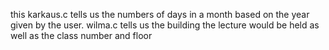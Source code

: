 this karkaus.c tells us the numbers of days in a month based on the year given by the user.
wilma.c tells us the building the lecture would be held as well as the class number and floor  